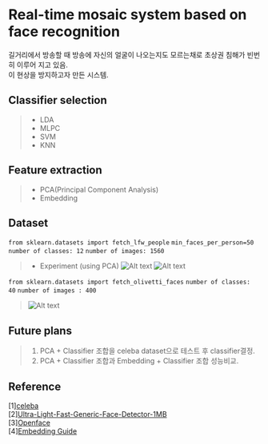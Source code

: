 # Real-time mosaic system based on face recognition
길거리에서 방송할 때 방송에 자신의 얼굴이 나오는지도 모르는채로 초상권 침해가 빈번히 이루어 지고 있음.         
이 현상을 방지하고자 만든 시스템.
## Classifier selection
> * LDA
> * MLPC
> * SVM
> * KNN

## Feature extraction
> * PCA(Principal Component Analysis)
> * Embedding


## Dataset
 ```from sklearn.datasets import fetch_lfw_people```     ```min_faces_per_person=50``` ```number of classes: 12``` ```number of images: 1560```
> * Experiment (using PCA)
![Alt text](Fig/skleran_dataset_output/component_changes_variance.png)
![Alt text](Fig/skleran_dataset_output/component_changes_variance_mlpc_added.png)


```from sklearn.datasets import fetch_olivetti_faces``` ```number of classes: 40``` ```number of images : 400```
> ![Alt text](Fig/skleran_dataset_output/oblite-dataset.png)

## Future plans
> 1. PCA + Classifier 조합을 celeba dataset으로 테스트 후 classifier결정.
> 2. PCA + Classifier 조합과 Embedding + Classifier 조합 성능비교.

## Reference
[1][celeba](http://mmlab.ie.cuhk.edu.hk/projects/CelebA.html)           
[2][Ultra-Light-Fast-Generic-Face-Detector-1MB](https://github.com/Linzaer/Ultra-Light-Fast-Generic-Face-Detector-1MB)   
[3][Openface](https://cmusatyalab.github.io/openface/)   
[4][Embedding Guide](https://medium.com/@ageitgey/machine-learning-is-fun-part-4-modern-face-recognition-with-deep-learning-c3cffc121d78#.ds8i8oic9)
